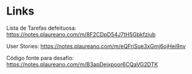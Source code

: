 # Links
Lista de Tarefas defeituosa: https://notes.plaureano.com/m/8F2CDpD54J7tH5Gbkfziub

User Stories: https://notes.plaureano.com/m/eQFriSue3xGmj6ojHei9nv

Código fonte para desafio: https://notes.plaureano.com/m/B3apDejxpoor6CQaVG2DTK
